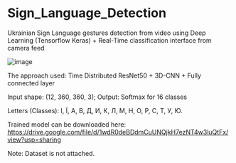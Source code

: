 # Sign_Language_Detection
Ukrainian Sign Language gestures detection from video using Deep Learning (Tensorflow Keras) + Real-Time classification interface from camera feed

![image](https://github.com/andriipletinka/Sign_Language_Detection/assets/93386415/466d22d2-e597-412c-b191-829caeac53c4)

The approach used: Time Distributed ResNet50 + 3D-CNN + Fully connected layer

Input shape: (12, 360, 360, 3); 
Output: Softmax for 16 classes

Letters (Classes): І, Ї, А, В, Д, И, К, Л, М, Н, О, Р, С, Т, У, Ю.

Trained model can be downloaded here: https://drive.google.com/file/d/1wdR0deBDdmCuUNQjkH7ezNT4w3luQtFx/view?usp=sharing

Note: Dataset is not attached.
